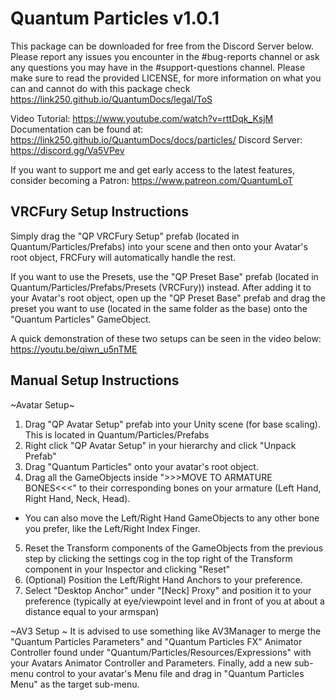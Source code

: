 # Quantum Particles v1.0.1

This package can be downloaded for free from the Discord Server below. Please report any issues you encounter in the #bug-reports channel or ask any questions you may have in the #support-questions channel.
Please make sure to read the provided LICENSE, for more information on what you can and cannot do with this package check https://link250.github.io/QuantumDocs/legal/ToS

Video Tutorial: https://www.youtube.com/watch?v=rttDqk_KsjM
Documentation can be found at: https://link250.github.io/QuantumDocs/docs/particles/
Discord Server: https://discord.gg/Va5VPev

If you want to support me and get early access to the latest features, consider becoming a Patron: https://www.patreon.com/QuantumLoT

## VRCFury Setup Instructions

Simply drag the "QP VRCFury Setup" prefab (located in Quantum/Particles/Prefabs) into your scene and then onto your Avatar's root object, FRCFury will automatically handle the rest.

If you want to use the Presets, use the "QP Preset Base" prefab (located in Quantum/Particles/Prefabs/Presets (VRCFury)) instead.
After adding it to your Avatar's root object, open up the "QP Preset Base" prefab and drag the preset you want to use (located in the same folder as the base) onto the "Quantum Particles" GameObject.

A quick demonstration of these two setups can be seen in the video below:
https://youtu.be/qiwn_u5nTME

## Manual Setup Instructions

~Avatar Setup~
1. Drag "QP Avatar Setup" prefab into your Unity scene (for base scaling). This is located in Quantum/Particles/Prefabs
2. Right click "QP Avatar Setup" in your hierarchy and click "Unpack Prefab"
3. Drag "Quantum Particles" onto your avatar's root object.
4. Drag all the GameObjects inside ">>>MOVE TO ARMATURE BONES<<<" to their corresponding bones on your armature (Left Hand, Right Hand, Neck, Head).
 - You can also move the Left/Right Hand GameObjects to any other bone you prefer, like the Left/Right Index Finger.
5. Reset the Transform components of the GameObjects from the previous step by clicking the settings cog in the top right of the Transform component in your Inspector and clicking "Reset"
6. (Optional) Position the Left/Right Hand Anchors to your preference.
7. Select "Desktop Anchor" under "[Neck] Proxy" and position it to your preference (typically at eye/viewpoint level and in front of you at about a distance equal to your armspan)

~AV3 Setup ~
It is advised to use something like AV3Manager to merge the "Quantum Particles Parameters" and "Quantum Particles FX" Animator Controller found under "Quantum/Particles/Resources/Expressions" with your Avatars Animator Controller and Parameters.
Finally, add a new sub-menu control to your avatar's Menu file and drag in "Quantum Particles Menu" as the target sub-menu.
